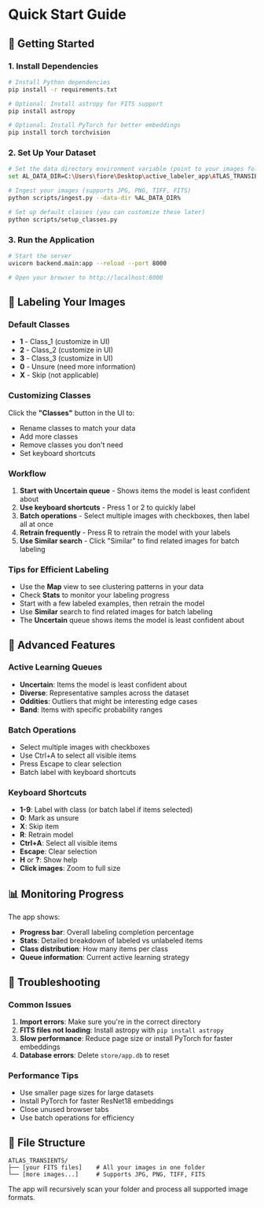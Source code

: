 # Quick Start Guide

## 🚀 Getting Started

### 1. Install Dependencies
```bash
# Install Python dependencies
pip install -r requirements.txt

# Optional: Install astropy for FITS support
pip install astropy

# Optional: Install PyTorch for better embeddings
pip install torch torchvision
```

### 2. Set Up Your Dataset
```bash
# Set the data directory environment variable (point to your images folder)
set AL_DATA_DIR=C:\Users\fiore\Desktop\active_labeler_app\ATLAS_TRANSIENTS

# Ingest your images (supports JPG, PNG, TIFF, FITS)
python scripts/ingest.py --data-dir %AL_DATA_DIR%

# Set up default classes (you can customize these later)
python scripts/setup_classes.py
```

### 3. Run the Application
```bash
# Start the server
uvicorn backend.main:app --reload --port 8000

# Open your browser to http://localhost:8000
```

## 🎯 Labeling Your Images

### Default Classes
- **1** - Class_1 (customize in UI)
- **2** - Class_2 (customize in UI)
- **3** - Class_3 (customize in UI)
- **0** - Unsure (need more information)
- **X** - Skip (not applicable)

### Customizing Classes
Click the **"Classes"** button in the UI to:
- Rename classes to match your data
- Add more classes
- Remove classes you don't need
- Set keyboard shortcuts

### Workflow
1. **Start with Uncertain queue** - Shows items the model is least confident about
2. **Use keyboard shortcuts** - Press 1 or 2 to quickly label
3. **Batch operations** - Select multiple images with checkboxes, then label all at once
4. **Retrain frequently** - Press R to retrain the model with your labels
5. **Use Similar search** - Click "Similar" to find related images for batch labeling

### Tips for Efficient Labeling
- Use the **Map** view to see clustering patterns in your data
- Check **Stats** to monitor your labeling progress
- Start with a few labeled examples, then retrain the model
- Use **Similar** search to find related images for batch labeling
- The **Uncertain** queue shows items the model is least confident about

## 🔧 Advanced Features

### Active Learning Queues
- **Uncertain**: Items the model is least confident about
- **Diverse**: Representative samples across the dataset
- **Oddities**: Outliers that might be interesting edge cases
- **Band**: Items with specific probability ranges

### Batch Operations
- Select multiple images with checkboxes
- Use Ctrl+A to select all visible items
- Press Escape to clear selection
- Batch label with keyboard shortcuts

### Keyboard Shortcuts
- **1-9**: Label with class (or batch label if items selected)
- **0**: Mark as unsure
- **X**: Skip item
- **R**: Retrain model
- **Ctrl+A**: Select all visible items
- **Escape**: Clear selection
- **H** or **?**: Show help
- **Click images**: Zoom to full size

## 📊 Monitoring Progress

The app shows:
- **Progress bar**: Overall labeling completion percentage
- **Stats**: Detailed breakdown of labeled vs unlabeled items
- **Class distribution**: How many items per class
- **Queue information**: Current active learning strategy

## 🚨 Troubleshooting

### Common Issues
1. **Import errors**: Make sure you're in the correct directory
2. **FITS files not loading**: Install astropy with `pip install astropy`
3. **Slow performance**: Reduce page size or install PyTorch for faster embeddings
4. **Database errors**: Delete `store/app.db` to reset

### Performance Tips
- Use smaller page sizes for large datasets
- Install PyTorch for faster ResNet18 embeddings
- Close unused browser tabs
- Use batch operations for efficiency

## 📁 File Structure
```
ATLAS_TRANSIENTS/
├── [your FITS files]    # All your images in one folder
└── [more images...]     # Supports JPG, PNG, TIFF, FITS
```

The app will recursively scan your folder and process all supported image formats.
